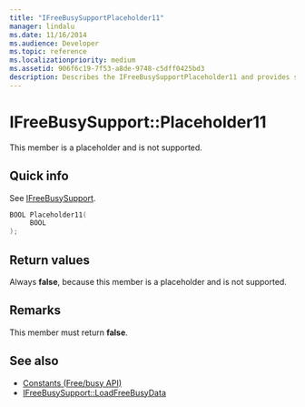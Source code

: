 ```yaml
---
title: "IFreeBusySupportPlaceholder11"
manager: lindalu
ms.date: 11/16/2014
ms.audience: Developer
ms.topic: reference
ms.localizationpriority: medium
ms.assetid: 906f6c19-7f53-a8de-9748-c5dff0425bd3
description: Describes the IFreeBusySupportPlaceholder11 and provides syntax, return value, and additional remarks. This member is a placeholder and is not supported.
---
```


# IFreeBusySupport::Placeholder11

This member is a placeholder and is not supported.
  
## Quick info

See [IFreeBusySupport](ifreebusysupport.md).
  
```cpp
BOOL Placeholder11( 
     BOOL  
);
```

## Return values

Always **false**, because this member is a placeholder and is not supported.
  
## Remarks

This member must return **false**.
  
## See also

- [Constants (Free/busy API)](constants-free-busy-api.md) 
- [IFreeBusySupport::LoadFreeBusyData](ifreebusysupport-loadfreebusydata.md)

